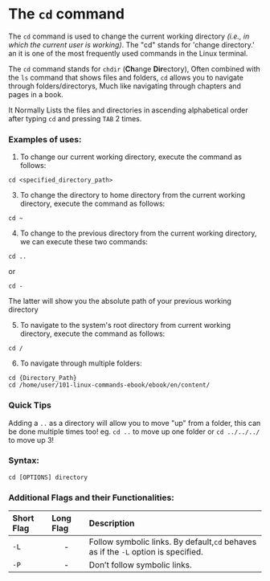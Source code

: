 # The `cd` command


The `cd` command is used to change the current working directory *(i.e., in which the current user is working)*. 
The "cd" stands for 'change directory.' an it is one of the most frequently used commands in the Linux terminal.

The `cd` command stands for `chdir` (**Ch**ange **Dir**ectory), Often combined with the `ls` command that shows files and folders, `cd` allows you to navigate through folders/directorys, Much like navigating through chapters and pages in a book.

It Normally Lists the files and directories in ascending alphabetical order after typing `cd` and pressing `TAB` 2 times.

### Examples of uses:


1. To change our current working directory, execute the command as follows:

```
cd <specified_directory_path>
```

3. To change the directory to home directory from the current working directory, execute the command as follows:

```
cd ~
```

4. To change to the previous directory from the current working directory, we can execute these two commands:

```
cd ..
```

or

```
cd -
```

The latter will show you the absolute path of your previous working directory

5. To navigate to the system's root directory from current working directory, execute the command as follows:

```
cd /
```

6. To navigate through multiple folders:

```
cd {Directory_Path}
cd /home/user/101-linux-commands-ebook/ebook/en/content/
```

### Quick Tips

Adding a `..` as a directory will allow you to move "up" from a folder, this can be done multiple times too!
eg. `cd ..` to move up one folder or `cd ../../../` to move up 3!

### Syntax:

```
cd [OPTIONS] directory
```

### Additional Flags and their Functionalities:

|**Short Flag**   |**Long Flag**   |**Description**   |
|:---|:---|:---|
|`-L`|<center>-</center>|Follow symbolic links. By default,`cd` behaves as if the `-L` option is specified.|
|`-P`|<center>-</center>|Don’t follow symbolic links.|
